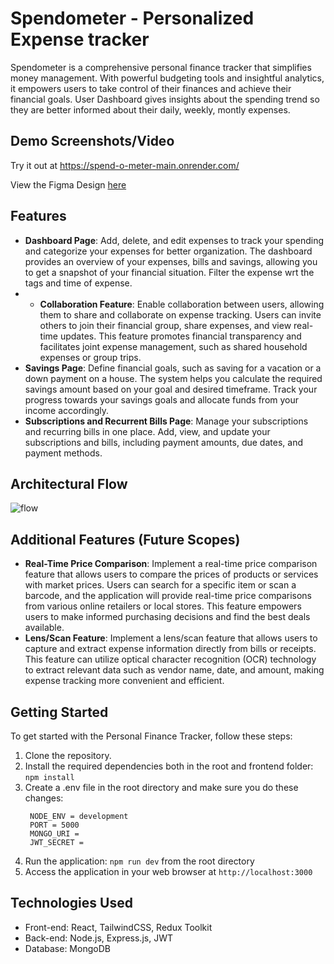 # Spendometer - Personalized Expense tracker

Spendometer is a comprehensive personal finance tracker that simplifies money management. With powerful budgeting tools and insightful analytics, it empowers users to take control of their finances and achieve their financial goals. User Dashboard gives insights about the spending trend so they are better informed about their daily, weekly, montly expenses.

## Demo Screenshots/Video

Try it out at https://spend-o-meter-main.onrender.com/

View the Figma Design [here](https://www.figma.com/file/7VIQvMboevTR3oG2uBrOyT/Spend-o-Meter?type=design&node-id=0%3A1&mode=design&t=jaUgqyDcZQlOHLgy-1)

## Features
- **Dashboard Page**: Add, delete, and edit expenses to track your spending and categorize your expenses for better organization. The dashboard provides an overview of your expenses, bills and savings, allowing you to get a snapshot of your financial situation. Filter the expense wrt the tags and time of expense.
- - **Collaboration Feature**: Enable collaboration between users, allowing them to share and collaborate on expense tracking. Users can invite others to join their financial group, share expenses, and view real-time updates. This feature promotes financial transparency and facilitates joint expense management, such as shared household expenses or group trips.
- **Savings Page**: Define financial goals, such as saving for a vacation or a down payment on a house. The system helps you calculate the required savings amount based on your goal and desired timeframe. Track your progress towards your savings goals and allocate funds from your income accordingly.
- **Subscriptions and Recurrent Bills Page**: Manage your subscriptions and recurring bills in one place. Add, view, and update your subscriptions and bills, including payment amounts, due dates, and payment methods.

## Architectural Flow
![flow](https://github.com/Fastest-Coder-First/Dracarys/assets/91118866/5bf5cec1-0c7f-4523-a46a-e18d3cb3ef0f)

## Additional Features (Future Scopes)

- **Real-Time Price Comparison**: Implement a real-time price comparison feature that allows users to compare the prices of products or services with market prices. Users can search for a specific item or scan a barcode, and the application will provide real-time price comparisons from various online retailers or local stores. This feature empowers users to make informed purchasing decisions and find the best deals available.
- **Lens/Scan Feature**: Implement a lens/scan feature that allows users to capture and extract expense information directly from bills or receipts. This feature can utilize optical character recognition (OCR) technology to extract relevant data such as vendor name, date, and amount, making expense tracking more convenient and efficient.

## Getting Started
To get started with the Personal Finance Tracker, follow these steps:

1. Clone the repository.
2. Install the required dependencies both in the root and frontend folder: `npm install`
3. Create a .env file in the root directory and make sure you do these changes:<br>
   ```
    NODE_ENV = development
    PORT = 5000
    MONGO_URI = 
    JWT_SECRET =
   ```
5. Run the application: `npm run dev` from the root directory
6. Access the application in your web browser at `http://localhost:3000`

## Technologies Used

- Front-end: React, TailwindCSS, Redux Toolkit
- Back-end: Node.js, Express.js, JWT
- Database: MongoDB





